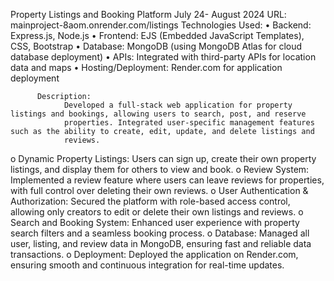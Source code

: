 Property Listings and Booking Platform						  July 24- August 2024
          URL: mainproject-8aom.onrender.com/listings
          Technologies Used:
•	Backend: Express.js, Node.js
•	Frontend: EJS (Embedded JavaScript Templates), CSS, Bootstrap
•	Database: MongoDB (using MongoDB Atlas for cloud database deployment)
•	APIs: Integrated with third-party APIs for location data and maps
•	Hosting/Deployment: Render.com for application deployment

          Description:
                Developed a full-stack web application for property listings and bookings, allowing users to search, post, and reserve 
                properties. Integrated user-specific management features such as the ability to create, edit, update, and delete listings and     
                reviews.
	
o	Dynamic Property Listings: Users can sign up, create their own property listings, and display them for others to view and book.
o	Review System: Implemented a review feature where users can leave reviews for properties, with full control over deleting their own reviews.
o	User Authentication & Authorization: Secured the platform with role-based access control, allowing only creators to edit or delete their own listings and reviews.
o	Search and Booking System: Enhanced user experience with property search filters and a seamless booking process.
o	Database: Managed all user, listing, and review data in MongoDB, ensuring fast and reliable data transactions.
o	Deployment: Deployed the application on Render.com, ensuring smooth and continuous integration for real-time updates.
